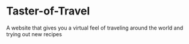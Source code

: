 # Taster-of-Travel
A website that gives you a virtual feel of traveling around the world and trying out new recipes
